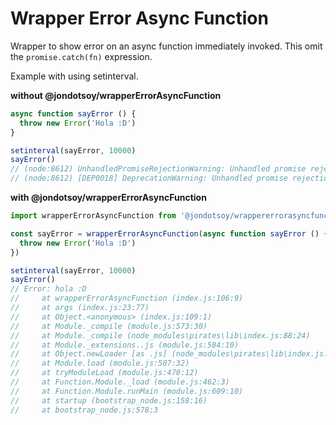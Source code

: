 # Wrapper Error Async Function

Wrapper to show error on an async function immediately invoked. This omit the `promise.catch(fn)` expression.

Example with using setinterval.

**without @jondotsoy/wrapperErrorAsyncFunction**

```javascript
async function sayError () {
  throw new Error('Hola :D')
}

setinterval(sayError, 10000)
sayError()
// (node:8612) UnhandledPromiseRejectionWarning: Unhandled promise rejection (rejection id: 1): Error: hola :D
// (node:8612) [DEP0018] DeprecationWarning: Unhandled promise rejections are deprecated. In the future, promise rejections that are not handled will terminate the Node.js process with a non-zero exit code.
```

**with @jondotsoy/wrapperErrorAsyncFunction**

```javascript
import wrapperErrorAsyncFunction from '@jondotsoy/wrappererrorasyncfunction'

const sayError = wrapperErrorAsyncFunction(async function sayError () {
  throw new Error('Hola :D')
})

setinterval(sayError, 10000)
sayError()
// Error: hola :D
//     at wrapperErrorAsyncFunction (index.js:106:9)
//     at args (index.js:23:77)
//     at Object.<anonymous> (index.js:109:1)
//     at Module._compile (module.js:573:30)
//     at Module._compile (node_modules\pirates\lib\index.js:88:24)
//     at Module._extensions..js (module.js:584:10)
//     at Object.newLoader [as .js] (node_modules\pirates\lib\index.js:93:7)
//     at Module.load (module.js:507:32)
//     at tryModuleLoad (module.js:470:12)
//     at Function.Module._load (module.js:462:3)
//     at Function.Module.runMain (module.js:609:10)
//     at startup (bootstrap_node.js:158:16)
//     at bootstrap_node.js:578:3
```
